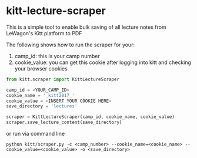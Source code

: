 # kitt-lecture-scraper

This is a simple tool to enable bulk saving of all lecture notes from LeWagon's Kitt platform to PDF

The following shows how to run the scraper for your:
1. camp_id: this is your camp number
2. cookie_value: you can get this cookie after logging into kitt and checking your browser cookies

```python
from kitt.scraper import KittLectureScraper

camp_id = <YOUR_CAMP_ID>
cookie_name = '_kitt2017_'
cookie_value = <INSERT YOUR COOKIE HERE>
save_directory = 'lectures'

scraper = KittLectureScraper(camp_id, cookie_name, cookie_value)
scraper.save_lecture_content(save_directory)
```

or run via command line

```commandline
python kitt/scraper.py -c <camp_number> --cookie_name=<cookie_name> --cookie_value=<cookie_value> -o <save_directory>
```